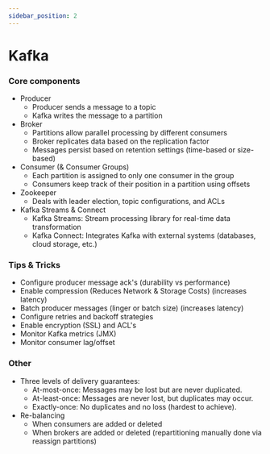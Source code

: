 ```yaml
---
sidebar_position: 2
---
```


# Kafka

### Core components

- Producer
  - Producer sends a message to a topic
  - Kafka writes the message to a partition
- Broker
  - Partitions allow parallel processing by different consumers
  - Broker replicates data based on the replication factor
  - Messages persist based on retention settings (time-based or size-based)
- Consumer (& Consumer Groups)
  - Each partition is assigned to only one consumer in the group 
  - Consumers keep track of their position in a partition using offsets
- Zookeeper
  - Deals with leader election, topic configurations, and ACLs
- Kafka Streams & Connect
  - Kafka Streams: Stream processing library for real-time data transformation
  - Kafka Connect: Integrates Kafka with external systems (databases, cloud storage, etc.)

### Tips & Tricks

- Configure producer message ack's (durability vs performance)
- Enable compression (Reduces Network & Storage Costs) (increases latency)
- Batch producer messages (linger or batch size) (increases latency)
- Configure retries and backoff strategies
- Enable encryption (SSL) and ACL's
- Monitor Kafka metrics (JMX)
- Monitor consumer lag/offset

### Other
- Three levels of delivery guarantees:
  - At-most-once: Messages may be lost but are never duplicated.
  - At-least-once: Messages are never lost, but duplicates may occur.
  - Exactly-once: No duplicates and no loss (hardest to achieve).
- Re-balancing
  - When consumers are added or deleted
  - When brokers are added or deleted (repartitioning manually done via reassign partitions)
